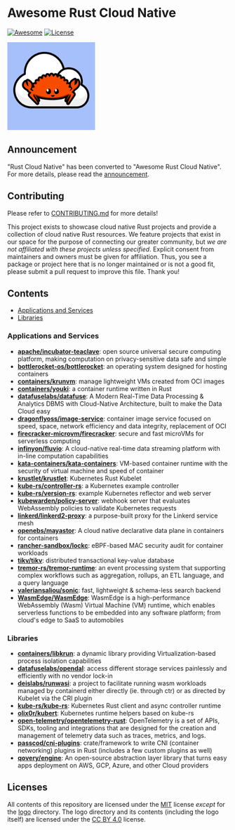 # Awesome Rust Cloud Native

[![Awesome](https://cdn.rawgit.com/sindresorhus/awesome/d7305f38d29fed78fa85652e3a63e154dd8e8829/media/badge.svg)](https://github.com/sindresorhus/awesome)
[![License](https://img.shields.io/github/license/awesome-rust-cloud-native/awesome-rust-cloud-native)](https://github.com/awesome-rust-cloud-native/awesome-rust-cloud-native/blob/main/LICENSE)

<img src="./logo/img/awesome-rust-cloud-native-logo.png" alt="Awesome Rust Cloud Native logo, which features the Ferris crab mascot on a white cloud with a light blue background." width="200">

## Announcement

"Rust Cloud Native" has been converted to "Awesome Rust Cloud Native".
For more details, please read the [announcement](./ANNOUNCEMENT.md).

## Contributing

Please refer to [CONTRIBUTING.md](./CONTRIBUTING.md) for more details!

This project exists to showcase cloud native Rust projects and provide a collection of cloud native Rust resources.
We feature projects that exist in our space for the purpose of connecting our greater community, but _we are not affiliated with these projects unless specified_.
Explicit consent from maintainers and owners must be given for affiliation.
Thus, you see a package or project here that is no longer maintained or is not a good fit, please submit a pull request to improve this file.
Thank you!

## Contents

- [Applications and Services](#applications-and-services)
- [Libraries](#libraries)

### Applications and Services

- **[apache/incubator-teaclave](https://github.com/apache/incubator-teaclave)**: open source universal secure computing platform, making computation on privacy-sensitive data safe and simple
- **[bottlerocket-os/bottlerocket](https://github.com/bottlerocket-os/bottlerocket)**: an operating system designed for hosting containers
- **[containers/krunvm](https://github.com/containers/krunvm)**: manage lightweight VMs created from OCI images
- **[containers/youki](https://github.com/containers/youki)**: a container runtime written in Rust
- **[datafuselabs/datafuse](https://github.com/datafuselabs/datafuse)**: A Modern Real-Time Data Processing & Analytics DBMS with Cloud-Native Architecture, built to make the Data Cloud easy
- **[dragonflyoss/image-service](https://github.com/dragonflyoss/image-service)**: container image service focused on speed, space, network efficiency and data integrity, replacement of OCI
- **[firecracker-microvm/firecracker](https://github.com/firecracker-microvm/firecracker)**: secure and fast microVMs for serverless computing
- **[infinyon/fluvio](https://github.com/infinyon/fluvio)**: A cloud-native real-time data streaming platform with in-line computation capabilities
- **[kata-containers/kata-containers](https://github.com/kata-containers/kata-containers)**: VM-based container runtime with the security of virtual machine and speed of container
- **[krustlet/krustlet](https://github.com/krustlet/krustlet)**: Kubernetes Rust Kubelet
- **[kube-rs/controller-rs](https://github.com/kube-rs/controller-rs)**: a Kubernetes example controller
- **[kube-rs/version-rs](https://github.com/kube-rs/version-rs)**: example Kubernetes reflector and web server
- **[kubewarden/policy-server](https://github.com/kubewarden/policy-server)**: webhook server that evaluates WebAssembly policies to validate Kubernetes requests
- **[linkerd/linkerd2-proxy](https://github.com/linkerd/linkerd2-proxy)**: a purpose-built proxy for the Linkerd service mesh
- **[openebs/mayastor](https://github.com/openebs/mayastor)**: A cloud native declarative data plane in containers for containers
- **[rancher-sandbox/lockc](https://github.com/rancher-sandbox/lockc)**: eBPF-based MAC security audit for container workloads
- **[tikv/tikv](https://github.com/tikv/tikv)**: distributed transactional key-value database
- **[tremor-rs/tremor-runtime](https://github.com/tremor-rs/tremor-runtime)**: an event processing system that supporting complex workflows such as aggregation, rollups, an ETL language, and a query language
- **[valeriansaliou/sonic](https://github.com/valeriansaliou/sonic)**: fast, lightweight & schema-less search backend
- **[WasmEdge/WasmEdge](https://wasmedge.org)**: WasmEdge is a high-performance WebAssembly (Wasm) Virtual Machine (VM) runtime, which enables serverless functions to be embedded into any software platform; from cloud's edge to SaaS to automobiles

### Libraries

- **[containers/libkrun](https://github.com/containers/libkrun)**: a dynamic library providing Virtualization-based process isolation capabilities
- **[datafuselabs/opendal](https://github.com/datafuselabs/opendal)**: access different storage services painlessly and efficiently with no vendor lock-in
- **[deislabs/runwasi](https://github.com/deislabs/runwasi)**: a project to facilitate running wasm workloads managed by containerd either directly (ie. through ctr) or as directed by Kubelet via the CRI plugin
- **[kube-rs/kube-rs](https://github.com/kube-rs/kube-rs)**: Kubernetes Rust client and async controller runtime
- **[olix0r/kubert](https://github.com/olix0r/kubert)**: Kubernetes runtime helpers based on kube-rs
- **[open-telemetry/opentelemetry-rust](https://github.com/open-telemetry/opentelemetry-rust)**: OpenTelemetry is a set of APIs, SDKs, tooling and integrations that are designed for the creation and management of telemetry data such as traces, metrics, and logs.
- **[passcod/cni-plugins](https://github.com/passcod/cni-plugins)**: crate/framework to write CNI (container networking) plugins in Rust (includes a few custom plugins as well)
- **[qovery/engine](https://github.com/Qovery/engine)**: An open-source abstraction layer library that turns easy apps deployment on AWS, GCP, Azure, and other Cloud providers

## Licenses

All contents of this repository are licensed under the [MIT](https://opensource.org/licenses/MIT) license _except_ for the [logo](./logo) directory.
The logo directory and its contents (including the logo itself) are licensed under the [CC BY 4.0](https://creativecommons.org/licenses/by/4.0/) license.
